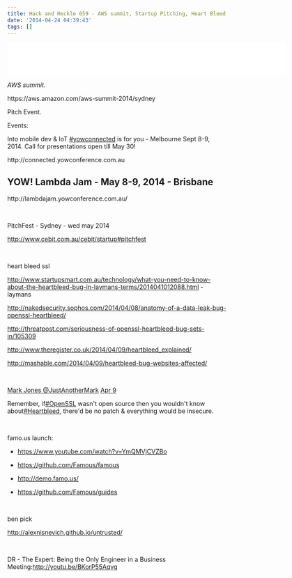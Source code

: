 ```yaml
---
title: Hack and Heckle 059 - AWS summit, Startup Pitching, Heart Bleed and Famo.us
date: '2014-04-24 04:39:43'
tags: []
---
```


<iframe style="border: none;" src="//html5-player.libsyn.com/embed/episode/id/2797216/height/75/width/640/theme/standard/direction/no/autoplay/no/autonext/no/thumbnail/no/preload/no/no_addthis/no/" height="75" width="640" allowfullscreen="" scrolling="no"></iframe>

<!--more-->
<p dir="ltr"><i>AWS summit. </i></p>
<p dir="ltr">https://aws.amazon.com/aws-summit-2014/sydney</p>
<p dir="ltr">Pitch Event.</p>
<p dir="ltr">Events:</p>
<p dir="ltr">Into mobile dev &amp; IoT <a href="https://twitter.com/search?q=%23yowconnected&amp;src=hash">#yowconnected</a> is for you - Melbourne Sept 8-9, 2014. Call for presentations open till May 30!</p>
<p dir="ltr">http://connected.yowconference.com.au</p>

<h2 dir="ltr">YOW! Lambda Jam - May 8-9, 2014 - Brisbane</h2>
<p dir="ltr">http://lambdajam.yowconference.com.au/</p>
&nbsp;
<p dir="ltr">PitchFest - Sydney - wed may 2014</p>
<p dir="ltr"><a href="http://www.cebit.com.au/cebit/startup#pitchfest">http://www.cebit.com.au/cebit/startup#pitchfest</a></p>
&nbsp;
<p dir="ltr">heart bleed ssl</p>
<p dir="ltr"><a href="http://www.startupsmart.com.au/technology/what-you-need-to-know-about-the-heartbleed-bug-in-laymans-terms/2014041012088.html">http://www.startupsmart.com.au/technology/what-you-need-to-know-about-the-heartbleed-bug-in-laymans-terms/2014041012088.html</a> - laymans</p>
<p dir="ltr"><a href="http://nakedsecurity.sophos.com/2014/04/08/anatomy-of-a-data-leak-bug-openssl-heartbleed/">http://nakedsecurity.sophos.com/2014/04/08/anatomy-of-a-data-leak-bug-openssl-heartbleed/</a></p>
<p dir="ltr"><a href="http://threatpost.com/seriousness-of-openssl-heartbleed-bug-sets-in/105309">http://threatpost.com/seriousness-of-openssl-heartbleed-bug-sets-in/105309</a></p>
<p dir="ltr"><a href="http://www.theregister.co.uk/2014/04/09/heartbleed_explained/">http://www.theregister.co.uk/2014/04/09/heartbleed_explained/</a></p>
<p dir="ltr"><a href="http://mashable.com/2014/04/09/heartbleed-bug-websites-affected/">http://mashable.com/2014/04/09/heartbleed-bug-websites-affected/</a></p>
&nbsp;
<p dir="ltr"><a href="https://twitter.com/JustAnotherMark">Mark Jones ‏@JustAnotherMark</a> <a href="https://twitter.com/JustAnotherMark/status/453794694527721472">Apr 9</a></p>
<p dir="ltr">Remember, if<a href="https://twitter.com/search?q=%23OpenSSL&amp;src=hash">#OpenSSL</a> wasn't open source then you wouldn't know about<a href="https://twitter.com/search?q=%23Heartbleed&amp;src=hash">#Heartbleed</a>, there'd be no patch &amp; everything would be insecure.</p>
&nbsp;
<p dir="ltr">famo.us launch:</p>

<ul>
	<li dir="ltr">
<p dir="ltr"><a href="https://www.youtube.com/watch?v=YmQMVjCVZBo">https://www.youtube.com/watch?v=YmQMVjCVZBo</a></p>
</li>
	<li dir="ltr">
<p dir="ltr"><a href="https://github.com/Famous/famous">https://github.com/Famous/famous</a></p>
</li>
	<li dir="ltr">
<p dir="ltr"><a href="http://demo.famo.us/">http://demo.famo.us/</a></p>
</li>
	<li dir="ltr">
<p dir="ltr"><a href="https://github.com/Famous/guides">https://github.com/Famous/guides</a></p>
</li>
</ul>
&nbsp;
<p dir="ltr">ben pick</p>
<p dir="ltr"><a href="http://alexnisnevich.github.io/untrusted/">http://alexnisnevich.github.io/untrusted/</a></p>
&nbsp;
<p dir="ltr">DR - The Expert: Being the Only Engineer in a Business Meeting:<a href="http://t.co/cvu5rhgqHl">http://youtu.be/BKorP55Aqvg</a></p>
